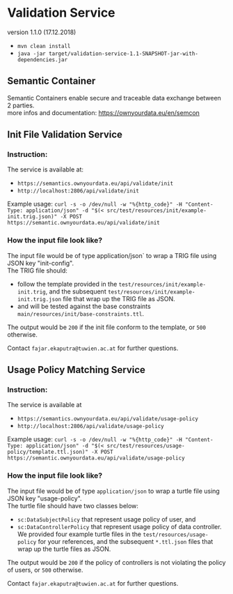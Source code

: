 # Validation Service
version 1.1.0 (17.12.2018)
* `mvn clean install`
* `java -jar target/validation-service-1.1-SNAPSHOT-jar-with-dependencies.jar`

## Semantic Container
Semantic Containers enable secure and traceable data exchange between 2 parties.  
more infos and documentation: https://ownyourdata.eu/en/semcon

## Init File Validation Service  

### Instruction:  
The service is available at:  
  - `https://semantics.ownyourdata.eu/api/validate/init`
  - `http://localhost:2806/api/validate/init`

Example usage: `curl -s -o /dev/null -w "%{http_code}" -H "Content-Type: application/json" -d "$(< src/test/resources/init/example-init.trig.json)" -X POST https://semantic.ownyourdata.eu/api/validate/init`  

### How the input file look like?

The input file would be of type application/json` to wrap a TRIG file using JSON key "init-config".  
The TRIG file should:
* follow the template provided in the `test/resources/init/example-init.trig`, 
and the subsequent `test/resources/init/example-init.trig.json` file that wrap up the TRIG file as JSON. 
* and will be tested against the base constraints `main/resources/init/base-constraints.ttl`. 

The output would be `200` if the init file conform to the template, or `500` otherwise.

Contact `fajar.ekaputra@tuwien.ac.at` for further questions. 


## Usage Policy Matching Service  

### Instruction:  
The service is available at   
  - `https://semantics.ownyourdata.eu/api/validate/usage-policy`
  - `http://localhost:2806/api/validate/usage-policy`

Example usage: `curl -s -o /dev/null -w "%{http_code}" -H "Content-Type: application/json" -d "$(< src/test/resources/usage-policy/template.ttl.json)" -X POST https://semantic.ownyourdata.eu/api/validate/usage-policy`  

### How the input file look like?

The input file would be of type `application/json` to wrap a turtle file using JSON key "usage-policy".  
The turtle file should have two classes below:
* `sc:DataSubjectPolicy` that represent usage policy of user, and
* `sc:DataControllerPolicy` that represent usage policy of data controller.
We provided four example turtle files in the `test/resources/usage-policy` for your references, 
and the subsequent `*.ttl.json` files that wrap up the turtle files as JSON.

The output would be `200` if the policy of controllers is not violating the policy of users, or `500` otherwise.

Contact `fajar.ekaputra@tuwien.ac.at` for further questions. 
